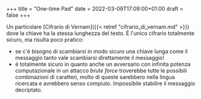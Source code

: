 +++
title = "One-time Pad"
date = 2022-03-09T17:09:00+01:00
draft = false
+++

Un particolare [Cifrario di Vernam]({{< relref "cifrario_di_vernam.md" >}}) dove la chiave ha la stessa lunghezza del testo.
É l'unico cifrario totalmente sicuro, ma risulta poco pratico:

-   se c'é bisogno di scambiarsi in modo sicuro una chiave lunga come il messaggio tanto vale scambiarsi direttamente il messaggio!
-   é totalmente sicuro in quanto anche un avversario con infinita potenza computazionale in un attacco _brute force_ troverebbe tutte le possibili combinazioni di caratteri, molto di queste sarebbero nella lingua ricercata e avrebbero senso compiuto. Impossibile stabilire il messaggio decriptato.
